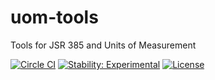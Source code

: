 # uom-tools
Tools for JSR 385 and Units of Measurement

[![Circle CI](https://circleci.com/gh/unitsofmeasurement/uom-tools.svg?style=svg)](https://circleci.com/gh/unitsofmeasurement/uom-tools) 
[![Stability: Experimental](https://masterminds.github.io/stability/experimental.svg)](https://masterminds.github.io/stability/experimental.html)
[![License](http://img.shields.io/badge/license-BSD3-blue.svg)](http://opensource.org/licenses/BSD-3-Clause)
